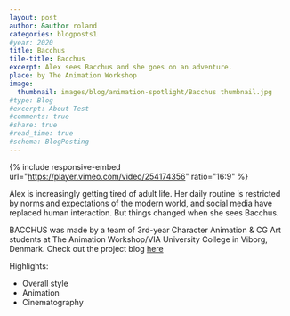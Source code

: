 ```yaml
---
layout: post
author: &author roland
categories: blogposts1
#year: 2020
title: Bacchus
tile-title: Bacchus
excerpt: Alex sees Bacchus and she goes on an adventure.
place: by The Animation Workshop
image:
  thumbnail: images/blog/animation-spotlight/Bacchus thumbnail.jpg
#type: Blog
#excerpt: About Test
#comments: true
#share: true
#read_time: true
#schema: BlogPosting
---
```



{% include responsive-embed url="https://player.vimeo.com/video/254174356" ratio="16:9" %}

Alex is increasingly getting tired of adult life. Her daily routine is restricted by norms and expectations of the modern world, and social media have replaced human interaction. But things changed when she sees Bacchus.

BACCHUS was made by a team of 3rd-year Character Animation & CG Art students at The Animation Workshop/VIA University College in Viborg, Denmark. Check out the project blog  [here](https://bacchus-taw.tumblr.com/)

Highlights:
* Overall style
* Animation
* Cinematography